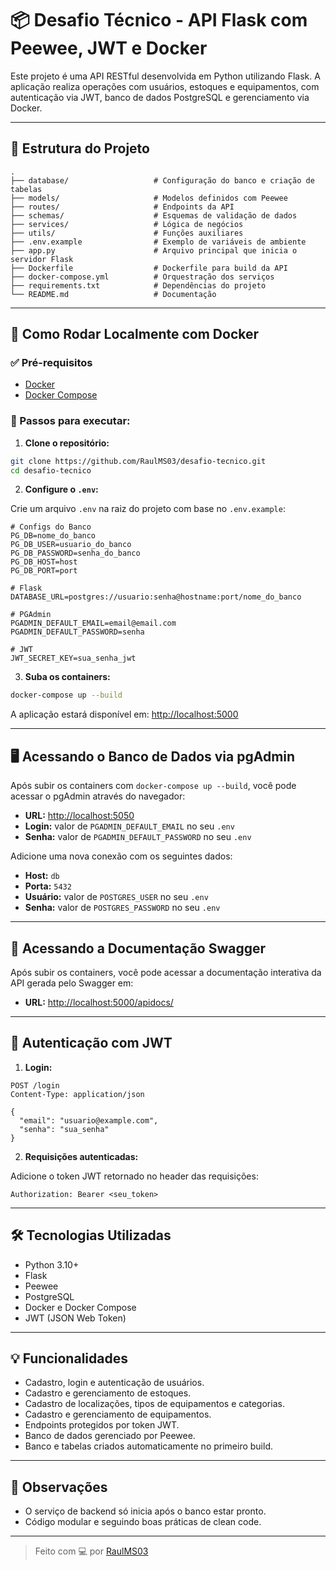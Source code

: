 # 📦 Desafio Técnico - API Flask com Peewee, JWT e Docker

Este projeto é uma API RESTful desenvolvida em Python utilizando Flask. A aplicação realiza operações com usuários, estoques e equipamentos, com autenticação via JWT, banco de dados PostgreSQL e gerenciamento via Docker.

---

## 📁 Estrutura do Projeto

```
.
├── database/                   # Configuração do banco e criação de tabelas
├── models/                     # Modelos definidos com Peewee
├── routes/                     # Endpoints da API
├── schemas/                    # Esquemas de validação de dados
├── services/                   # Lógica de negócios
├── utils/                      # Funções auxiliares
├── .env.example                # Exemplo de variáveis de ambiente
├── app.py                      # Arquivo principal que inicia o servidor Flask
├── Dockerfile                  # Dockerfile para build da API
├── docker-compose.yml          # Orquestração dos serviços
├── requirements.txt            # Dependências do projeto
└── README.md                   # Documentação
```

---

## 🚀 Como Rodar Localmente com Docker

### ✅ Pré-requisitos

- [Docker](https://www.docker.com/)
- [Docker Compose](https://docs.docker.com/compose/)

### 🔧 Passos para executar:

1. **Clone o repositório:**

```bash
git clone https://github.com/RaulMS03/desafio-tecnico.git
cd desafio-tecnico
```

2. **Configure o `.env`:**

Crie um arquivo `.env` na raiz do projeto com base no `.env.example`:

```env
# Configs do Banco
PG_DB=nome_do_banco
PG_DB_USER=usuario_do_banco
PG_DB_PASSWORD=senha_do_banco
PG_DB_HOST=host
PG_DB_PORT=port

# Flask
DATABASE_URL=postgres://usuario:senha@hostname:port/nome_do_banco

# PGAdmin
PGADMIN_DEFAULT_EMAIL=email@email.com
PGADMIN_DEFAULT_PASSWORD=senha

# JWT
JWT_SECRET_KEY=sua_senha_jwt
```

3. **Suba os containers:**

```bash
docker-compose up --build
```

A aplicação estará disponível em: [http://localhost:5000](http://localhost:5000)

---

## 🖥️ Acessando o Banco de Dados via pgAdmin

Após subir os containers com `docker-compose up --build`, você pode acessar o pgAdmin através do navegador:

- **URL:** [http://localhost:5050](http://localhost:5050)
- **Login:** valor de `PGADMIN_DEFAULT_EMAIL` no seu `.env`
- **Senha:** valor de `PGADMIN_DEFAULT_PASSWORD` no seu `.env`

Adicione uma nova conexão com os seguintes dados:

- **Host:** `db`
- **Porta:** `5432`
- **Usuário:** valor de `POSTGRES_USER` no seu `.env`
- **Senha:** valor de `POSTGRES_PASSWORD` no seu `.env`

---

## 📄 Acessando a Documentação Swagger

Após subir os containers, você pode acessar a documentação interativa da API gerada pelo Swagger em:

- **URL:** [http://localhost:5000/apidocs/](http://localhost:5000/apidocs/)

---

## 🔐 Autenticação com JWT

1. **Login:**

```http
POST /login
Content-Type: application/json

{
  "email": "usuario@example.com",
  "senha": "sua_senha"
}
```

2. **Requisições autenticadas:**

Adicione o token JWT retornado no header das requisições:

```
Authorization: Bearer <seu_token>
```

---

## 🛠 Tecnologias Utilizadas

- Python 3.10+
- Flask
- Peewee
- PostgreSQL
- Docker e Docker Compose
- JWT (JSON Web Token)

---

## 💡 Funcionalidades

- Cadastro, login e autenticação de usuários.
- Cadastro e gerenciamento de estoques.
- Cadastro de localizações, tipos de equipamentos e categorias.
- Cadastro e gerenciamento de equipamentos.
- Endpoints protegidos por token JWT.
- Banco de dados gerenciado por Peewee.
- Banco e tabelas criados automaticamente no primeiro build.

---

## 📌 Observações

- O serviço de backend só inicia após o banco estar pronto.
- Código modular e seguindo boas práticas de clean code.

---
> Feito com 💻 por [RaulMS03](https://github.com/RaulMS03)
